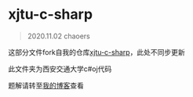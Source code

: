 # xjtu-c-sharp

> 2020.11.02 chaoers

这部分文件fork自我的仓库[xjtu-c-sharp](https://github.com/chaoers/xjtu-c-sharp)，此处不同步更新

此文件夹为西安交通大学c#oj代码

题解请转至[我的博客](https://www.asteriscum.cn/categories/XJTU%E9%A2%98%E5%BA%93-C/)查看
